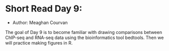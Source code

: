 # Short Read Day 9: 
- Author: Meaghan Courvan

The goal of Day 9 is to become familiar with drawing comparisons between ChIP-seq and RNA-seq data using the bioinformatics tool bedtools. Then we will practice making figures in R. 
